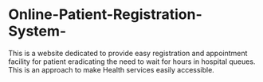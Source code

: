# Online-Patient-Registration-System-
This is a website dedicated to provide easy registration and appointment facility for patient eradicating the need to wait for hours in hospital queues. This is an approach to make Health services easily accessible. 
